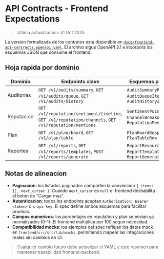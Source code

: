 # API Contracts - Frontend Expectations

> Ultima actualizacion: 31 Oct 2025

La version formalizada de los contratos esta disponible en [`docs/frontend-api-contracts.openapi.yaml`](frontend-api-contracts.openapi.yaml). El archivo sigue OpenAPI 3.1 e incorpora los esquemas JSON que consume el frontend.

## Hoja rapida por dominio

| Dominio     | Endpoints clave                                                                 | Esquemas principales |
|-------------|----------------------------------------------------------------------------------|----------------------|
| Auditorias  | `GET /v1/audits/summary`, `GET /v1/audits/queue`, `GET /v1/audits/history`       | `AuditSummaryResponse`, `AuditQueueItem`, `AuditHistoryItem` |
| Reputacion  | `GET /v1/reputation/sentiment/timeline`, `GET /v1/reputation/channels`, `GET /v1/reputation/mentions` | `SentimentPoint`, `ChannelBreakdownItem`, `ReputationMention` |
| Plan        | `GET /v1/plan/board`, `GET /v1/plan/table`                                       | `PlanBoardResponse`, `PlanTableRow` |
| Reportes    | `GET /v1/reports`, `GET /v1/reports/templates`, `POST /v1/reports/generate`      | `ReportResource`, `ReportTemplate`, `ReportGenerationRequest` |

## Notas de alineacion

- **Paginacion**: los listados paginados comparten la convencion `{ items: [], next_cursor }`. Cuando `next_cursor` es `null` el frontend deshabilita el boton de "Cargar mas".
- **Autenticacion**: todos los endpoints aceptan `Authorization: Bearer <token>` o `x-api-key`. El spec define ambos esquemas para facilitar pruebas.
- **Campos numericos**: los porcentajes en reputation y plan se envian ya normalizados (0-1). El frontend multiplica por 100 segun necesidad.
- **Compatibilidad mocks**: los ejemplos del spec reflejan los datos mock en `frontend/src/src/lib/mocks`, permitiendo mapear las integraciones reales sin cambios en UI.

> Cualquier cambio futuro debe actualizar el YAML y este resumen para mantener trazabilidad frontend-backend.
